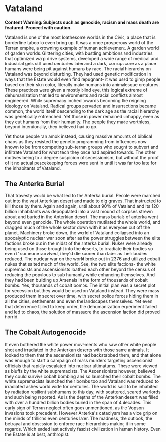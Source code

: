 # Vataland

**Content Warning: Subjects such as genocide, racism and mass death are featured.  Proceed with caution.**

Vataland is one of the most loathesome worlds in the Civic, a place that is borderline taboo to even bring up.  It was a once prosperous world of the Terran empire, a crowning example of human achievement.  A garden world of garden worlds.  Glittering cities, with bustling ambitions and industries that optimized warp drive systems, developed a wide range of medical and industrial gels still used centuries later and a dark, corrupt core as a place humans were being pit against humans by race.  The racial hierarchy on Vataland was beyond disturbing.  They had used genetic modification in ways that the Estate would even find repugnant- it was used to gimp people based on their skin color, literally make humans into animalesque creatures.  These practices were given a mostly blind eye, this logical extreme of dehumanization that led to environments and racial conflicts almost engineered.  White supremacy inched towards becoming the reigning ideology on Vataland.  Radical groups pervaded and insurrections became common, the world itself descending to the dark age as the racial hierarchy was genetically entrenched.  Yet those in power remained unhappy, even as they cut humans from their humanity.  The people they made worthless, beyond intentionally, they believed had to go.

Yet those people ran amok instead, causing massive amounts of biblical chaos as they resisted the genetic programming from influences now known to be from competing sub-terran groups who sought to subvert and infiltrate Vataland for what tech they once had aspired towards.  The other motives being to a degree suspicion of secessionism, but without the proof of it no actual peacekeeping forces were sent in until it was far too late for the inhabitants of Vataland.

## The Anterka Burial

That travesty would be what led to the Anterka burial.  People were marched out into the vast Anterkian desert and made to dig graves.  That instructed to kill those by them.  Again and again, until about 90% of Vataland and its 120 billion inhabitants was depopulated into a vast mound of corpses strewn about and buried in the Anterkian desert.  The mass burials of anterka went beyond even genocide.  The whole operation mutilated the whole world, and dragged much of the whole sector down with it as everyone cut off the planet.  Machinery broke down, the world of Vataland collapsed into an apocalyptic nuclear war soon after as the power struggles between the elite factions broke out in the midst of the anterka burial.  Nukes were already being used on those brought into the deserts, to irradiate their bodies so even if someone survived, they'd die sooner than later as their bodies reduced.  The nuclear war on the world broke out in 2376 and utilized cobalt nukes that salted much of the world.  See, the two elite factions- the white supremacists and ascensionists loathed each other beyond the census of reducing the populous to sub humanity while enhancing themselves.  And they had been building up Arsenals in the form of thousands of cobalt bombs.  Yes, thousands of cobalt bombs.  The initial plan was a secret plot for secession but they would be used on Vataland instead.  They were mass produced them in secret over time, with secret police forces hiding them in all the cities, settlements and even the landscapes themselves.  Yet even that deterrence failed to keep order, the dehumanization experiment failed and led to chaos, the solution of massacre the ascension faction did proved horrid.  

## The Cobalt Autogenocide

It even bothered the white power movements who saw other white people shot and irradiated in the Anterkan deserts with those same animals.  It looked to them that the ascensionists had backstabbed them, and that alone was enough to start a campaign of mass murders targeting ascensionist officials that rapidly escalated into nuclear ultimatums.  These were viewed as bluffs by the white supremacists.  The Ascensionists however, believed they could survive cobalt bombing and so launched their cobalt bombs.  The white supremacists launched their bombs too and Vataland was reduced to irradiated ashes world wide for centuries.   The world is said to be inhabited by radiation resilient subhumans to this day, with scattered, scared warlords and such being reported.  As is the depths of the Anterkan desert was filled with over a hundred billion bodies buried in the span of 4 decades.  This early sign of Terran neglect often goes unmentioned, as the Vopson invasions took precedent.  However Anterka's cataclysm has a vice grip on the minds of trillions even centuries later.  The madness, the outlook, the betrayal and obsession to enforce race hierarchies making it in some regards. Which ended last actively fascist civilization in human history.   Even the Estate is at best, anthropist.
